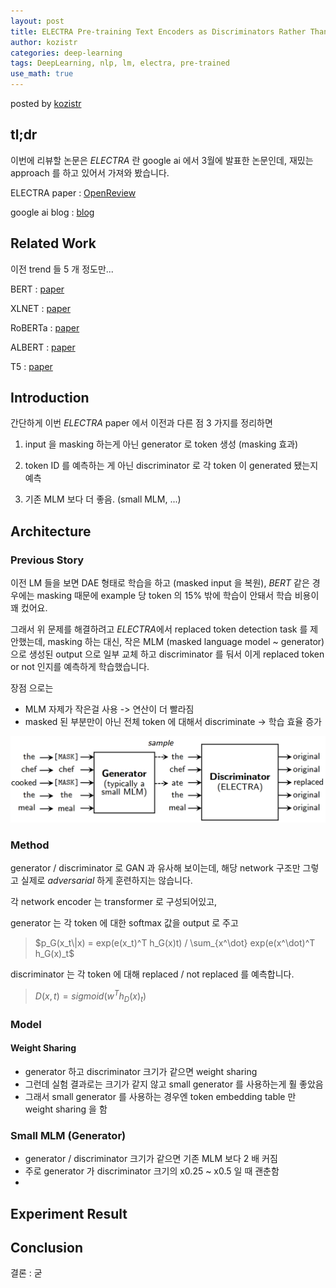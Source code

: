 ```yaml
---
layout: post
title: ELECTRA Pre-training Text Encoders as Discriminators Rather Than Generators
author: kozistr
categories: deep-learning
tags: DeepLearning, nlp, lm, electra, pre-trained
use_math: true
---
```


posted by [kozistr](http://kozistr.tech)

## tl;dr

이번에 리뷰할 논문은 *ELECTRA* 란 google ai 에서 3월에 발표한 논문인데, 재밌는 approach 를 하고 있어서 가져와 봤습니다.

ELECTRA paper : [OpenReview](https://openreview.net/pdf?id=r1xMH1BtvB)

google ai blog : [blog](https://ai.googleblog.com/2020/03/more-efficient-nlp-model-pre-training.html)

## Related Work

이전 trend 들 5 개 정도만...

BERT : [paper](https://arxiv.org/pdf/1810.04805.pdf)

XLNET : [paper](https://arxiv.org/pdf/1906.08237.pdf)

RoBERTa : [paper](https://arxiv.org/pdf/1907.11692.pdf)

ALBERT : [paper](https://arxiv.org/pdf/1909.11942.pdf)

T5 : [paper](https://arxiv.org/pdf/1910.10683.pdf)

## Introduction

간단하게 이번 *ELECTRA* paper 에서 이전과 다른 점 3 가지를 정리하면

1. input 을 masking 하는게 아닌 generator 로 token 생성 (masking 효과)

2. token ID 를 예측하는 게 아닌 discriminator 로 각 token 이 generated 됐는지 예측

3. 기존 MLM 보다 더 좋음. (small MLM, ...)

## Architecture

### Previous Story

이전 LM 들을 보면 DAE 형태로 학습을 하고 (masked input 을 복원), *BERT* 같은 경우에는 masking 때문에 example 당 token 의 15% 밖에 학습이 안돼서
학습 비용이 꽤 컸어요.

그래서 위 문제를 해결하려고 *ELECTRA*에서 replaced token detection task 를 제안했는데, 
masking 하는 대신, 작은 MLM (masked language model ~ generator) 으로 생성된 output 으로 일부 교체 하고 discriminator 를 둬서 이게 replaced token or not 인지를 예측하게 학습했습니다.

장점 으로는
* MLM 자제가 작은걸 사용 -> 연산이 더 빨라짐
* masked 된 부분만이 아닌 전체 token 에 대해서 discriminate -> 학습 효율 증가

![img](/assets/ELECTRA/disc_gen_overview.png)

### Method

generator / discriminator 로 GAN 과 유사해 보이는데, 해당 network 구조만 그렇고
실제로 *adversarial* 하게 훈련하지는 않습니다.

각 network encoder 는 transformer 로 구성되어있고,

generator 는 각 token 에 대한 softmax 값을 output 로 주고

> $p_G(x_t\|x) = exp(e(x_t)^T h_G(x)t) / \sum_{x^\dot} exp(e(x^\dot)^T h_G(x)_t$

discriminator 는 각 token 에 대해 replaced / not replaced 를 예측합니다.

> $D(x, t) = sigmoid(w^T h_D(x)_t)$

### Model

#### Weight Sharing

* generator 하고 discriminator 크기가 같으면 weight sharing 
* 그런데 실험 결과로는 크기가 같지 않고 small generator 를 사용하는게 훨 좋았음
* 그래서 small generator 를 사용하는 경우엔 token embedding table 만 weight sharing 을 함

### Small MLM (Generator)

* generator / discriminator 크기가 같으면 기존 MLM 보다 2 배 커짐
* 주로 generator 가 discriminator 크기의 x0.25 ~ x0.5 일 때 괜춘함
* 

## Experiment Result

## Conclusion

결론 : 굳
